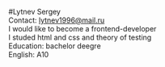 #Lytnev Sergey  
Contact: lytnev1996@mail.ru  
I would like to become a frontend-developer  
I studed html and css and theory of testing  
Education: bachelor deegre  
English: A10
